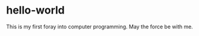 hello-world
===========

This is my first foray into computer programming. May the force be with me.
